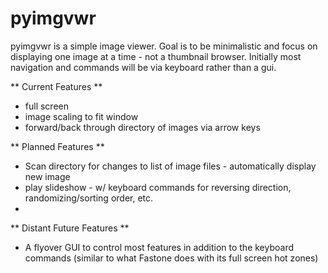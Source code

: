 pyimgvwr
========
pyimgvwr is a simple image viewer. Goal is to be minimalistic and focus on displaying one image at a time - not a thumbnail browser. Initially most navigation and commands will be via keyboard rather than a gui.

** Current Features **
 * full screen
 * image scaling to fit window
 * forward/back through directory of images via arrow keys


** Planned Features ** 
 * Scan directory for changes to list of image files - automatically display new image
 * play slideshow - w/ keyboard commands for reversing direction, randomizing/sorting order, etc.
 * 

** Distant Future Features **
 * A flyover GUI to control most features in addition  to the keyboard commands (similar to what Fastone does with its full screen hot zones)
